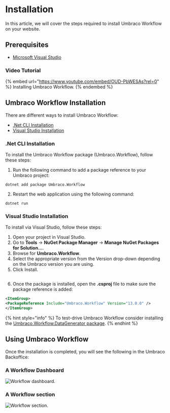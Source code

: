 # Installation

In this article, we will cover the steps required to install Umbraco Workflow on your website.

## Prerequisites

* [Microsoft Visual Studio](https://visualstudio.microsoft.com/)

### Video Tutorial

{% embed url="https://www.youtube.com/embed/OUD-PbWESAs?rel=0" %}
Installing Umbraco Workflow.
{% endembed %}

## Umbraco Workflow Installation

There are different ways to install Umbraco Workflow:

* [.Net CLI Installation](installing-workflow.md#net-cli-installation)
* [Visual Studio Installation](installing-workflow.md#visual-studio-installation)

### .Net CLI Installation

To install the Umbraco Workflow package (Umbraco.Workflow), follow these steps:

1. Run the following command to add a package reference to your Umbraco project:

```
dotnet add package Umbraco.Workflow
```

2. Restart the web application using the following command:

```
dotnet run
```

### Visual Studio Installation

To install via Visual Studio, follow these steps:

1. Open your project in Visual Studio.
2. Go to **Tools** -> **NuGet Package Manager** -> **Manage NuGet Packages for Solution...**.
3. Browse for **Umbraco.Workflow**.
4. Select the appropriate version from the Version drop-down depending on the Umbraco version you are using.
5. Click Install.

<figure><img src="../images/VS_Installation.png" alt=""><figcaption></figcaption></figure>

6. Once the package is installed, open the **.csproj** file to make sure the package reference is added:

```xml
<ItemGroup>
<PackageReference Include="Umbraco.Workflow" Version="13.0.0" />
</ItemGroup>
```

{% hint style="info" %}
To test-drive Umbraco Workflow consider installing the [Umbraco.Workflow.DataGenerator package](../data-generator/data-generator.md).
{% endhint %}

## Using Umbraco Workflow

Once the installation is completed, you will see the following in the Umbraco Backoffice:

### A Workflow Dashboard

![Workflow dashboard.](../getting-started/images/WorkflowDashboard-ContentSection.png)

### A Workflow section

![Workflow section.](../images/workflow-section.png)
